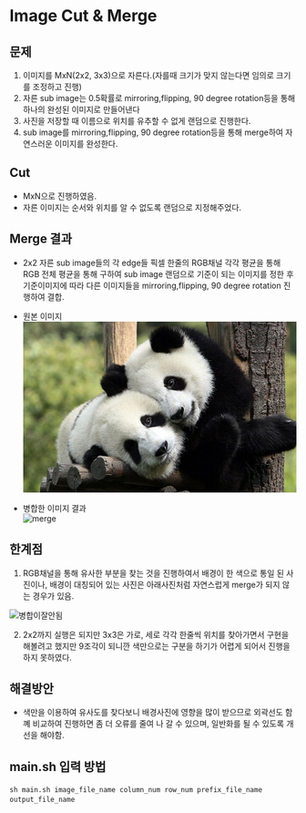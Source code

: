 # Image Cut & Merge

## 문제
1. 이미지를 MxN(2x2, 3x3)으로 자른다.(자를때 크기가 맞지 않는다면 임의로 크기를 조정하고 진행)
2. 자른 sub image는 0.5확률로 mirroring,flipping, 90 degree rotation등을 통해 하나의 완성된 이미지로 만들어낸다
3. 사진을 저장할 때 이름으로 위치를 유추할 수 없게 랜덤으로 진행한다.
4. sub image를 mirroring,flipping, 90 degree rotation등을 통해 merge하여 자연스러운 이미지를 완성한다. 

## Cut 
- MxN으로 진행하였음. 
- 자른 이미지는 순서와 위치를 알 수 없도록 랜덤으로 지정해주었다. 

## Merge 결과 
- 2x2 자른 sub image들의 각 edge들 픽셀 한줄의 RGB채널 각각 평균을 통해 RGB 전체  평균을 통해 구하여 sub image 랜덤으로 기준이 되는 이미지를 정한 후 기준이미지에 따라 다른 이미지들을 mirroring,flipping, 90 degree rotation 진행하여 결합.
  

- 원본 이미지  
![merge](https://github.com/yyeseull/Assignment/blob/main/image_cut_merge/cut_merge_img.jpeg?raw=true) 
  
- 병합한 이미지 결과   
![merge](https://github.com/yyeseull/Assignment/assets/102211628/c4cc802f-c662-49c4-8be7-8fac12831b44)

## 한계점 
1. RGB채널을 통해 유사한 부분을 찾는 것을 진행하여서 배경이 한 색으로 통일 된 사진이나, 배경이 대칭되어 있는 사진은 아래사진처럼 자연스럽게 merge가 되지 않는 경우가 있음.

![병합이잘안됨](https://github.com/yyeseull/Assignment/assets/102211628/12c64ece-28dd-42d5-b9ae-0d928b20c824)

2. 2x2까지 실행은 되지만 3x3은 가로, 세로 각각 한줄씩 위치를 찾아가면서 구현을 해볼려고 했지만 9조각이 되니깐 색만으로는 구분을 하기가 어렵게 되어서 진행을 하지 못하였다. 

## 해결방안
- 색만을 이용하여 유사도를 찾다보니 배경사진에 영향을 많이 받으므로 외곽선도 함꼐 비교하여 진행하면 좀 더 오류를 줄여 나 갈 수 있으며, 일반화를 될 수 있도록 개선을 해야함.

## main.sh 입력 방법
```sh main.sh image_file_name column_num row_num prefix_file_name output_file_name```

